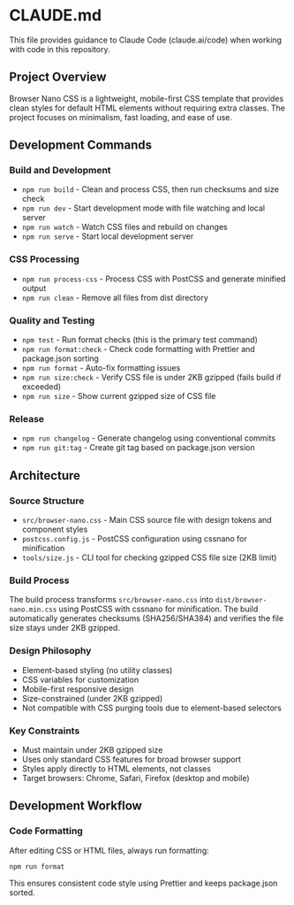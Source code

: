 # CLAUDE.md

This file provides guidance to Claude Code (claude.ai/code) when working with code in this repository.

## Project Overview

Browser Nano CSS is a lightweight, mobile-first CSS template that provides clean styles for default HTML elements without requiring extra classes. The project focuses on minimalism, fast loading, and ease of use.

## Development Commands

### Build and Development

- `npm run build` - Clean and process CSS, then run checksums and size check
- `npm run dev` - Start development mode with file watching and local server
- `npm run watch` - Watch CSS files and rebuild on changes
- `npm run serve` - Start local development server

### CSS Processing

- `npm run process-css` - Process CSS with PostCSS and generate minified output
- `npm run clean` - Remove all files from dist directory

### Quality and Testing

- `npm test` - Run format checks (this is the primary test command)
- `npm run format:check` - Check code formatting with Prettier and package.json sorting
- `npm run format` - Auto-fix formatting issues
- `npm run size:check` - Verify CSS file is under 2KB gzipped (fails build if exceeded)
- `npm run size` - Show current gzipped size of CSS file

### Release

- `npm run changelog` - Generate changelog using conventional commits
- `npm run git:tag` - Create git tag based on package.json version

## Architecture

### Source Structure

- `src/browser-nano.css` - Main CSS source file with design tokens and component styles
- `postcss.config.js` - PostCSS configuration using cssnano for minification
- `tools/size.js` - CLI tool for checking gzipped CSS file size (2KB limit)

### Build Process

The build process transforms `src/browser-nano.css` into `dist/browser-nano.min.css` using PostCSS with cssnano for minification. The build automatically generates checksums (SHA256/SHA384) and verifies the file size stays under 2KB gzipped.

### Design Philosophy

- Element-based styling (no utility classes)
- CSS variables for customization
- Mobile-first responsive design
- Size-constrained (under 2KB gzipped)
- Not compatible with CSS purging tools due to element-based selectors

### Key Constraints

- Must maintain under 2KB gzipped size
- Uses only standard CSS features for broad browser support
- Styles apply directly to HTML elements, not classes
- Target browsers: Chrome, Safari, Firefox (desktop and mobile)

## Development Workflow

### Code Formatting

After editing CSS or HTML files, always run formatting:

```bash
npm run format
```

This ensures consistent code style using Prettier and keeps package.json sorted.
